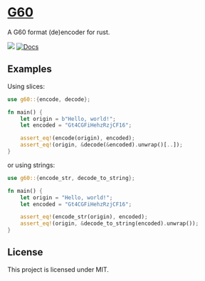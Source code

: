 # [G60](https://crates.io/crates/g60)
A G60 format (de)encoder for rust.

[![](https://img.shields.io/crates/v/g60.svg)](https://crates.io/crates/g60)
[![Docs](https://docs.rs/g60/badge.svg)](https://docs.rs/g60)

## Examples

Using slices:

```rust
use g60::{encode, decode};

fn main() {
    let origin = b"Hello, world!";
    let encoded = "Gt4CGFiHehzRzjCF16";

    assert_eq!(encode(origin), encoded);
    assert_eq!(origin, &decode(&encoded).unwrap()[..]);
}
```

or using strings:

```rust
use g60::{encode_str, decode_to_string};

fn main() {
    let origin = "Hello, world!";
    let encoded = "Gt4CGFiHehzRzjCF16";

    assert_eq!(encode_str(origin), encoded);
    assert_eq!(origin, &decode_to_string(encoded).unwrap());
}
```

## License

This project is licensed under MIT.